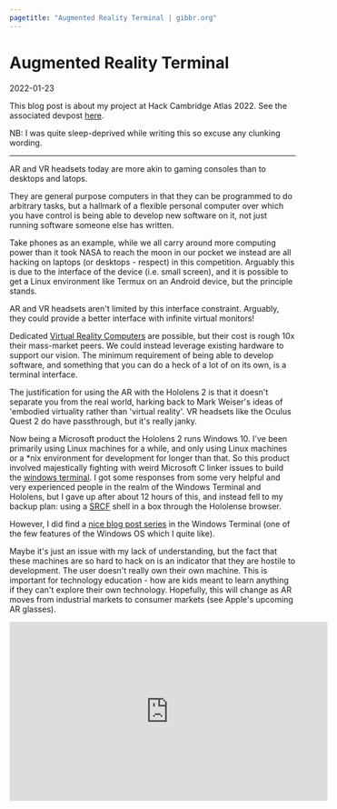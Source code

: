 ```yaml
---
pagetitle: "Augmented Reality Terminal | gibbr.org"
---
```


# Augmented Reality Terminal

2022-01-23

This blog post is about my project at Hack Cambridge Atlas 2022. See the associated devpost [here](https://devpost.com/software/augmented-reality-terminal).

NB: I was quite sleep-deprived while writing this so excuse any clunking wording.

<hr>

AR and VR headsets today are more akin to gaming consoles than to desktops and latops.

They are general purpose computers in that they can be programmed to do arbitrary tasks, but a hallmark of a flexible personal computer over which you have control is being able to develop new software on it, not just running software someone else has written.

Take phones as an example, while we all carry around more computing power than it took NASA to reach the moon in our pocket we instead are all hacking on laptops (or desktops - respect) in this competition. Arguably this is due to the interface of the device (i.e. small screen), and it is possible to get a Linux environment like Termux on an Android device, but the principle stands.

AR and VR headsets aren't limited by this interface constraint. Arguably, they could provide a better interface with infinite virtual monitors!

Dedicated [Virtual Reality Computers](https://simulavr.com/blog/kickstarter-pricing/) are possible, but their cost is rough 10x their mass-market peers. We could instead leverage existing hardware to support our vision. The minimum requirement of being able to develop software, and something that you can do a heck of a lot of on its own, is a terminal interface.

The justification for using the AR with the Hololens 2 is that it doesn't separate you from the real world, harking back to Mark Weiser's ideas of 'embodied virtuality rather than 'virtual reality'. VR headsets like the Oculus Quest 2 do have passthrough, but it's really janky.

Now being a Microsoft product the Hololens 2 runs Windows 10. I've been primarily using Linux machines for a while, and only using Linux machines or a *nix environment for development for longer than that. So this product involved majestically fighting with weird Microsoft C linker issues to build the [windows terminal](https://github.com/microsoft/terminal). I got some responses from some very helpful and very experienced people in the realm of the Windows Terminal and Hololens, but I gave up after about 12 hours of this, and instead fell to my backup plan: using a [SRCF](https://www.srcf.net/) shell in a box through the Hololense browser.

However, I did find a [nice blog post series](https://devblogs.microsoft.com/commandline/windows-command-line-backgrounder/) in the Windows Terminal (one of the few features of the Windows OS which I quite like).

Maybe it's just an issue with my lack of understanding, but the fact that these machines are so hard to hack on is an indicator that they are hostile to development. The user doesn't really own their own machine. This is important for technology education - how are kids meant to learn anything if they can't explore their own technology. Hopefully, this will change as AR moves from industrial markets to consumer markets (see Apple's upcoming AR glasses).

<iframe width="560" height="315" src="https://www.youtube.com/embed/cHmYd3KMBcM" title="YouTube video player" frameborder="0" allow="accelerometer; autoplay; clipboard-write; encrypted-media; gyroscope; picture-in-picture" allowfullscreen></iframe>
